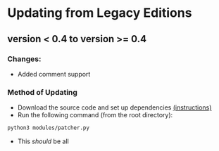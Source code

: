 # Updating from Legacy Editions


## version < 0.4 to version >= 0.4
### Changes:
- Added comment support
### Method of Updating
- Download the source code and set up dependencies [(instructions)](installation.md#pulling-this-repo)
- Run the following command (from the root directory):
```bash                            
python3 modules/patcher.py
```
- This *should* be all